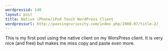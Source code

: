 ```yaml
---
wordpressid: 140
layout: post
title: Native iPhone/iPod Touch WordPress Client
wordpressurl: http://passingcuriosity.com/index.php/2008-07/title-2/
---
```

This is my first post using the native client on my WorsPress client. It is very nice (and free) but makes me miss copy and paste even more.
